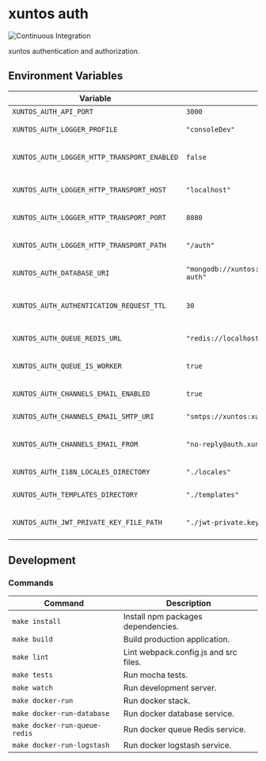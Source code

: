 # xuntos auth

![Continuous Integration](https://github.com/xuntos/xuntos-auth/workflows/Continuous%20Integration/badge.svg)

xuntos authentication and authorization.

## Environment Variables

| Variable | Default | Description |
|--|--|--|
| `XUNTOS_AUTH_API_PORT` | `3000` | API port. |
| `XUNTOS_AUTH_LOGGER_PROFILE` | `"consoleDev"` | Logger profile. |
| `XUNTOS_AUTH_LOGGER_HTTP_TRANSPORT_ENABLED` | `false` | Enabled logger HTTP transport. |
| `XUNTOS_AUTH_LOGGER_HTTP_TRANSPORT_HOST` | `"localhost"` | Logger HTTP transport host. |
| `XUNTOS_AUTH_LOGGER_HTTP_TRANSPORT_PORT` | `8080` | Logger HTTP transport port. |
| `XUNTOS_AUTH_LOGGER_HTTP_TRANSPORT_PATH` | `"/auth"` | Logger HTTP transport path. |
| `XUNTOS_AUTH_DATABASE_URI` | `"mongodb://xuntos:xuntos@localhost:27017/xuntos-auth"` | Mongo database URI. |
| `XUNTOS_AUTH_AUTHENTICATION_REQUEST_TTL` | `30` | Authentication request time to live. (minutes) |
| `XUNTOS_AUTH_QUEUE_REDIS_URL` | `"redis://localhost:6379/0"` | Queue Redis URL. |
| `XUNTOS_AUTH_QUEUE_IS_WORKER` | `true` | Run with queue worker process. |
| `XUNTOS_AUTH_CHANNELS_EMAIL_ENABLED` | `true` | Channel email enabled. |
| `XUNTOS_AUTH_CHANNELS_EMAIL_SMTP_URI` | `"smtps://xuntos:xuntos@smtp.xuntos.dgls.me:25"` | Channel email SMTP URI. |
| `XUNTOS_AUTH_CHANNELS_EMAIL_FROM` | `"no-reply@auth.xuntos.dgls.me"` | Email Channel email from address. |
| `XUNTOS_AUTH_I18N_LOCALES_DIRECTORY` | `"./locales"` | Locales Directory. |
| `XUNTOS_AUTH_TEMPLATES_DIRECTORY` | `"./templates"` | Templates Directory. |
| `XUNTOS_AUTH_JWT_PRIVATE_KEY_FILE_PATH` | `"./jwt-private.key"` | JWT private key RSA 4096 file path. |

## Development

### Commands

| Command | Description |
|--|--|
| `make install` | Install npm packages dependencies. |
| `make build` | Build production application. |
| `make lint` | Lint webpack.config.js and src files. |
| `make tests` | Run mocha tests. |
| `make watch` | Run development server. |
| `make docker-run` | Run docker stack. |
| `make docker-run-database` | Run docker database service. |
| `make docker-run-queue-redis` | Run docker queue Redis service. |
| `make docker-run-logstash` | Run docker logstash service. |
